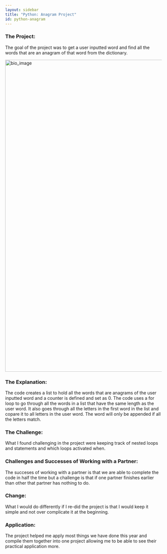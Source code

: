 ```yaml
---
layout: sidebar
title: "Python: Anagram Project"
id: python-anagram
---
```



### The Project: 
The goal of the project was to get a user inputted word and find all the words that are an anagram of that word from the dictionary.

<img src="{{ site.baseurl }}/assets/images/anagram.png" alt="bio_image" width="1000"/>

### The Explanation: 
The code creates a list to hold all the words that are anagrams of the user inputted word and a counter is defined and set as 0. The code uses a for loop to go through all the words in a list that have the same length as the user word.  It also goes through all the letters in the first word in the list and copare it to all letters in the user word. The word will only be appended if all the letters match.

### The Challenge: 
What I found challenging in the project were keeping track of nested loops and statements and which loops activated when.

### Challenges and Successes of Working with a Partner: 
The succeses of working with a partner is that we are able to complete the code in half the time but a challenge is that if one partner finishes earlier than other that partner has nothing to do.

### Change: 
What I would do differently if I re-did the project is that I would keep it simple and not over complicate it at the beginning. 

### Application: 
The project helped me apply most things we have done this year and compile them together into one project allowing me to be able to see their practical application more. 
